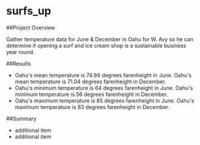 # surfs_up

##Project Overview

Gather temperature data for June & December in Oahu for W. Avy so he can determine if opening a surf and ice cream shop is a sustainable business year round.

##Results

* Oahu's mean temperature is 74.94 degrees farenheight in June. Oahu's mean temperature is 71.04 degrees farenheight in December.
* Oahu's minimum temperature is 64 degrees farenheight in June. Oahu's minimum temperature is 56 degrees farenheight in December. 
* Oahu's maximum temperature is 85 degrees farenheight in June. Oahu's maximum temperature is 83 degrees farenheight in December.



##Summary




* additional item
* additional item

